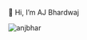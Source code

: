 👋 Hi, I’m AJ Bhardwaj

<!---
anjbhar/anjbhar is a ✨ special ✨ repository because its `README.md` (this file) appears on your GitHub profile.
You can click the Preview link to take a look at your changes.
--->
<p><img align="left" src="https://github-readme-stats.vercel.app/api/top-langs?username=abhar2&show_icons=true&locale=en&layout=compact&text_color=daf7dc&bg_color=151515" alt="anjbhar" /></p>
